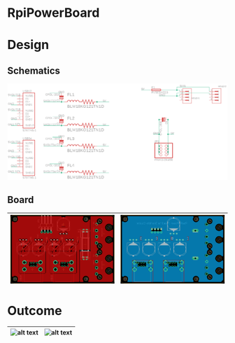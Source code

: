 # RpiPowerBoard

# Design
## Schematics
![alt text](Bramble/img/schematics.png "Schematics")

## Board
![alt text](Bramble/img/top.png "Top side") | ![alt text](Bramble/img/bottom.png "Bottom side")
--- | ---

# Outcome
![alt text](Bramble/img/made.jpg "Made PCB") | ![alt text](Bramble/img/assembled.jpg "Assembled PCB")
--- | ---
